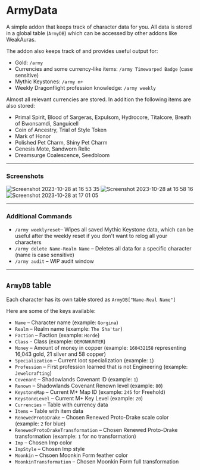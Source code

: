 # ArmyData

A simple addon that keeps track of character data for you. All data is stored in a global table (``ArmyDB``) which can be accessed by other addons like WeakAuras.

The addon also keeps track of and provides useful output for:
- Gold: ``/army``
- Currencies and some currency-like items: ``/army Timewarped Badge`` (case sensitive)
- Mythic Keystones: ``/army m+``
- Weekly Dragonflight profession knowledge: ``/army weekly``

Almost all relevant currencies are stored. In addition the following items are also stored:
- Primal Spirit, Blood of Sargeras, Expulsom, Hydrocore, Titalcore, Breath of Bwonsamdi, Sanguicell
- Coin of Ancestry, Trial of Style Token
- Mark of Honor
- Polished Pet Charm, Shiny Pet Charm
- Genesis Mote, Sandworn Relic
- Dreamsurge Coalescence, Seedbloom

---

### Screenshots
![Screenshot 2023-10-28 at 16 53 35](https://github.com/glassleo/ArmyData/assets/9146240/88f31a90-061e-476e-8320-990ac11e80a2)
![Screenshot 2023-10-28 at 16 58 16](https://github.com/glassleo/ArmyData/assets/9146240/30ae44bc-074b-489c-809b-a9ab12182a56)
![Screenshot 2023-10-28 at 17 01 05](https://github.com/glassleo/ArmyData/assets/9146240/81235e44-d28a-4b4a-a35b-0c66e67e9afb)

---

### Additional Commands
- ``/army weeklyreset``– Wipes all saved Mythic Keystone data, which can be useful after the weekly reset if you don't want to relog all your characters
- ``/army delete Name-Realm Name`` – Deletes all data for a specific character (name is case sensitive)
- ``/army audit`` – WIP audit window

---

## ``ArmyDB`` table

Each character has its own table stored as ``ArmyDB["Name-Real Name"]``

Here are some of the keys available:
- ``Name`` – Character name (example: ``Gorgina``)
- ``Realm`` – Realm name (example: ``The Sha'tar``)
- ``Faction`` – Faction (example: ``Horde``)
- ``Class`` - Class (example: ``DEMONHUNTER``)
- ``Money`` – Amount of money in copper (example: ``160432158`` representing 16,043 gold, 21 silver and 58 copper)
- ``Specialization`` – Current loot specialization (example: ``1``)
- ``Profession`` – First profession learned that is not Engineering (example: ``Jewelcrafting``)
- ``Covenant`` – Shadowlands Covenant ID (example: ``1``)
- ``Renown`` – Shadowlands Covenant Renown level (example: ``80``)
- ``KeystoneMap`` – Current M+ Map ID (example: ``245`` for Freehold)
- ``KeystoneLevel`` – Current M+ Key Level (example: ``20``)
- ``Currencies`` – Table with currency data
- ``Items`` – Table with item data
- ``RenewedProtoDrake`` – Chosen Renewed Proto-Drake scale color (example: ``2`` for blue)
- ``RenewedProtoDrakeTransformation`` – Chosen Renewed Proto-Drake transformation (example: ``1`` for no transformation)
- ``Imp`` – Chosen Imp color
- ``ImpStyle`` – Chosen Imp style
- ``Moonkin`` – Chsoen Moonkin Form feather color
- ``MoonkinTransformation`` – Chosen Moonkin Form full transformation
